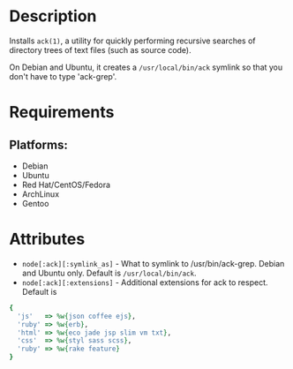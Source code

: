 Description
===========

Installs `ack(1)`, a utility for quickly performing recursive searches of directory
trees of text files (such as source code).

On Debian and Ubuntu, it creates a `/usr/local/bin/ack` symlink so that you don't have to type 'ack-grep'.

Requirements
============

## Platforms:

* Debian
* Ubuntu
* Red Hat/CentOS/Fedora
* ArchLinux
* Gentoo

Attributes
==========

* `node[:ack][:symlink_as]` - What to symlink to /usr/bin/ack-grep. Debian and Ubuntu only. Default is `/usr/local/bin/ack`.
* `node[:ack][:extensions]` - Additional extensions for ack to respect. Default is

```ruby
{
  'js'   => %w{json coffee ejs},
  'ruby' => %w{erb},
  'html' => %w{eco jade jsp slim vm txt},
  'css'  => %w{styl sass scss},
  'ruby' => %w{rake feature}
}
```
